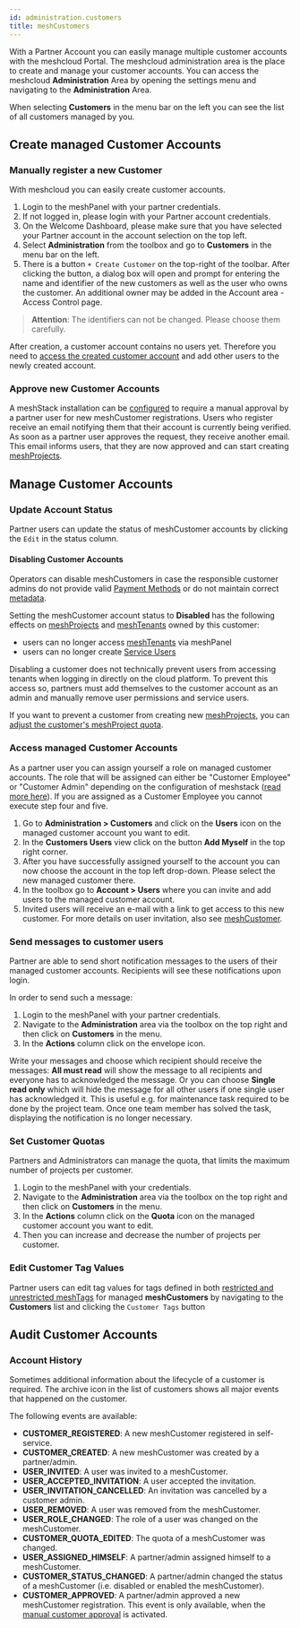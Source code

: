 ```yaml
---
id: administration.customers
title: meshCustomers
---
```


With a Partner Account you can easily manage multiple customer accounts with the meshcloud Portal. The meshcloud administration area is the
place to create and manage your customer accounts. You can access the meshcloud **Administration** Area by opening the settings menu and
navigating to the **Administration** Area.

When selecting **Customers** in the menu bar on the left you can see the list of all customers managed by you.

## Create managed Customer Accounts

### Manually register a new Customer

With meshcloud you can easily create customer accounts.

1. Login to the meshPanel with your partner credentials.
2. If not logged in, please login with your Partner account credentials.
3. On the Welcome Dashboard, please make sure that you have selected your Partner account in the account selection on the top left.
4. Select **Administration** from the toolbox and go to **Customers** in the menu bar on the left.
5. There is a button `+ Create Customer` on the top-right of the toolbar. After clicking the button, a dialog box will open and prompt for entering the name and identifier of the new customers as well as the user who owns the customer. An additional owner may be added in the Account area - Access Control page.

> **Attention**: The identifiers can not be changed. Please choose them carefully.

After creation, a customer account contains no users yet. Therefore you need to [access the created customer account](#access-managed-customer-accounts) and add other users to the newly created account.

### Approve new Customer Accounts

A meshStack installation can be [configured](./meshstack.onboarding.md#additional-approval-flows) to require a manual approval by a partner user
for new meshCustomer registrations. Users who register receive an email notifying them
that their account is currently being verified. As soon as a partner user approves the
request, they receive another email. This email informs users, that they are now approved
and can start creating [meshProjects](./meshcloud.project.md).

## Manage Customer Accounts

### Update Account Status

Partner users can update the status of meshCustomer accounts by clicking the `Edit` in the status column.

#### Disabling Customer Accounts

Operators can disable meshCustomers in case the responsible customer admins do not provide valid [Payment Methods](meshcloud.payment-methods.md) or do not maintain correct [metadata](meshstack.metadata-tags.md).

Setting the meshCustomer account status to **Disabled** has the following effects on [meshProjects](meshcloud.project.md) and [meshTenants](meshcloud.tenant.md) owned by this customer:

- users can no longer access [meshTenants](meshcloud.tenant.md) via meshPanel
- users can no longer create [Service Users](meshcloud.service-user.md)

Disabling a customer does not technically prevent users from accessing tenants when logging in directly on the cloud platform. To prevent this access so, partners must add themselves to the customer account as an admin and manually remove user permissions and service users.

If you want to prevent a customer from creating new [meshProjects](meshcloud.project.md), you can [adjust the customer's meshProject quota](#set-customer-quotas).

### Access managed Customer Accounts

As a partner user you can assign yourself a role on managed customer accounts. The role that will be assigned can either be "Customer Employee" or "Customer Admin" depending
on the configuration of meshstack ([read more here](meshstack.onboarding.md#customer-user-invitations)). If you are assigned as a Customer Employee you cannot execute
step four and five.

1. Go to **Administration &gt; Customers** and click on the **Users** icon on the managed customer account you want to edit.
2. In the **Customers Users** view click on the button **Add Myself** in the top right corner.
3. After you have successfully assigned yourself to the account you can now choose the account in the top left drop-down. Please select the
   new managed customer there.
4. In the toolbox go to **Account &gt; Users** where you can invite and add users to the managed customer account.
5. Invited users will receive an e-mail with a link to get access to this new customer. For more details on user invitation, also see [meshCustomer](meshcloud.customer.md).

### Send messages to customer users

Partner are able to send short notification messages to the users of their managed customer accounts. Recipients will see these notifications
upon login.

In order to send such a message:

1. Login to the meshPanel with your partner credentials.
2. Navigate to the **Administration** area via the toolbox on the top right and then click on **Customers** in the menu.
3. In the **Actions** column click on the envelope icon.

Write your messages and choose which recipient should receive the messages: **All must read** will show the message to all recipients and everyone has
to acknowledged the message. Or you can choose **Single read only** which will hide the message for all other users if one single user has acknowledged
it. This is useful e.g. for maintenance task required to be done by the project team. Once one team member has solved the task, displaying the
notification is no longer necessary.

### Set Customer Quotas

Partners and Administrators can manage the quota, that limits the maximum number of projects per customer.

1. Login to the meshPanel with your credentials.
2. Navigate to the **Administration** area via the toolbox on the top right and then click on **Customers** in the menu.
3. In the **Actions** column click on the **Quota** icon on the managed customer account you want to edit.
4. Then you can increase and decrease the number of projects per customer.

### Edit Customer Tag Values

Partner users can edit tag values for tags defined in both [restricted and unrestricted meshTags](meshstack.metadata-tags.md) for managed **meshCustomers** by navigating to the **Customers** list and clicking the `Customer Tags` button

## Audit Customer Accounts

### Account History

Sometimes additional information about the lifecycle of a customer is required. The archive icon in the list of customers shows all major events that happened on the customer.

The following events are available:

- **CUSTOMER_REGISTERED**: A new meshCustomer registered in self-service.
- **CUSTOMER_CREATED**: A new meshCustomer was created by a partner/admin.
- **USER_INVITED**: A user was invited to a meshCustomer.
- **USER_ACCEPTED_INVITATION**: A user accepted the invitation.
- **USER_INVITATION_CANCELLED**: An invitation was cancelled by a customer admin.
- **USER_REMOVED**: A user was removed from the meshCustomer.
- **USER_ROLE_CHANGED**: The role of a user was changed on the meshCustomer.
- **CUSTOMER_QUOTA_EDITED**: The quota of a meshCustomer was changed.
- **USER_ASSIGNED_HIMSELF**: A partner/admin assigned himself to a meshCustomer.
- **CUSTOMER_STATUS_CHANGED**: A partner/admin changed the status of a meshCustomer (i.e. disabled or enabled the meshCustomer).
- **CUSTOMER_APPROVED**: A partner/admin approved a new meshCustomer registration. This event is only available, when the [manual customer approval](#approve-customer) is activated.
